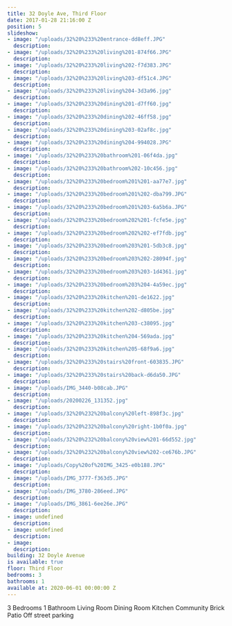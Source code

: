 ```yaml
---
title: 32 Doyle Ave, Third Floor
date: 2017-01-28 21:16:00 Z
position: 5
slideshow:
- image: "/uploads/32%20%233%20entrance-dd8eff.JPG"
  description: 
- image: "/uploads/32%20%233%20living%201-874f66.JPG"
  description: 
- image: "/uploads/32%20%233%20living%202-f7d383.JPG"
  description: 
- image: "/uploads/32%20%233%20living%203-df51c4.JPG"
  description: 
- image: "/uploads/32%20%233%20living%204-3d3a96.jpg"
  description: 
- image: "/uploads/32%20%233%20dining%201-d7ff60.jpg"
  description: 
- image: "/uploads/32%20%233%20dining%202-46ff58.jpg"
  description: 
- image: "/uploads/32%20%233%20dining%203-02af8c.jpg"
  description: 
- image: "/uploads/32%20%233%20dining%204-994028.JPG"
  description: 
- image: "/uploads/32%20%233%20bathroom%201-06f4da.jpg"
  description: 
- image: "/uploads/32%20%233%20bathroom%202-10c456.jpg"
  description: 
- image: "/uploads/32%20%233%20bedroom%201%201-aa77e7.jpg"
  description: 
- image: "/uploads/32%20%233%20bedroom%201%202-dba799.JPG"
  description: 
- image: "/uploads/32%20%233%20bedroom%201%203-6a5b6a.JPG"
  description: 
- image: "/uploads/32%20%233%20bedroom%202%201-fcfe5e.jpg"
  description: 
- image: "/uploads/32%20%233%20bedroom%202%202-ef7fdb.jpg"
  description: 
- image: "/uploads/32%20%233%20bedroom%203%201-5db3c8.jpg"
  description: 
- image: "/uploads/32%20%233%20bedroom%203%202-28094f.jpg"
  description: 
- image: "/uploads/32%20%233%20bedroom%203%203-1d4361.jpg"
  description: 
- image: "/uploads/32%20%233%20bedroom%203%204-4a59ec.jpg"
  description: 
- image: "/uploads/32%20%233%20kitchen%201-de1622.jpg"
  description: 
- image: "/uploads/32%20%233%20kitchen%202-d805be.jpg"
  description: 
- image: "/uploads/32%20%233%20kitchen%203-c38095.jpg"
  description: 
- image: "/uploads/32%20%233%20kitchen%204-569ada.jpg"
  description: 
- image: "/uploads/32%20%233%20kitchen%205-68f9a6.jpg"
  description: 
- image: "/uploads/32%20%233%20stairs%20front-603835.JPG"
  description: 
- image: "/uploads/32%20%233%20stairs%20back-d6da50.JPG"
  description: 
- image: "/uploads/IMG_3440-b08cab.JPG"
  description: 
- image: "/uploads/20200226_131352.jpg"
  description: 
- image: "/uploads/32%20%232%20balcony%20left-898f3c.jpg"
  description: 
- image: "/uploads/32%20%232%20balcony%20right-1b0f0a.jpg"
  description: 
- image: "/uploads/32%20%232%20balcony%20view%201-66d552.jpg"
  description: 
- image: "/uploads/32%20%232%20balcony%20view%202-ce676b.JPG"
  description: 
- image: "/uploads/Copy%20of%20IMG_3425-e0b188.JPG"
  description: 
- image: "/uploads/IMG_3777-f363d5.JPG"
  description: 
- image: "/uploads/IMG_3780-286eed.JPG"
  description: 
- image: "/uploads/IMG_3861-6ee26e.JPG"
  description: 
- image: undefined
  description: 
- image: undefined
  description: 
- image: 
  description: 
building: 32 Doyle Avenue
is available: true
floor: Third Floor
bedrooms: 3
bathrooms: 1
available at: 2020-06-01 00:00:00 Z
---
```


3 Bedrooms
1 Bathroom
Living Room
Dining Room
Kitchen
Community Brick Patio
Off street parking